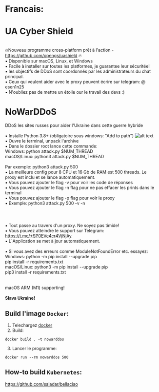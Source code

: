 # <b1>Francais:</b1>

# UA Cyber Shield

<br />🔥Nouveau programme cross-platform prêt à l'action - https://github.com/opengs/uashield 🔥
<br /> ▪ Disponible sur macOS, Linux, et Windows
<br /> ▪ Facile à installer sur toutes les platformes, je guarantee leur sécuritée!
<br /> ▪ les objectifs de DDoS sont coordonnés par les administrateurs du chat principal.
<br /> ▪ Ceux qui veulent aider avec le proxy peuvent écrire sur telegram: @ esen1n25
<br /> ▪ N'oubliez pas de mettre un étoile our le travail des devs :)

# NoWarDDoS

DDoS les sites russes pour aider l'Ukraine dans cette guerre hybride
<br />
<br />▪ Installe Python 3.8+ (obligatoire sous windows: "Add to path")
![alt text](https://miro.medium.com/max/1344/0*7nOyowsPsGI19pZT.png)
<br />▪ Ouvre le terminal, unpack l'archive
<br />▪ Dans le dossier root lance cette commande:
<br /> Windows: python attack.py $NUM_THREAD
<br /> macOS/Linux: python3 attack.py $NUM_THREAD
<br />
<br /> Par exemple: python3 attack.py 500
<br />▪ La meilleure config pour 8 CPU et 16 Gb de RAM est 500 threads. Le proxy est inclu et se lance automatiquement.
<br />▪ Vous pouvez ajouter le flag -v pour voir les code de réponses
<br />▪ Vous pouvez ajouter le flag -n flag pour ne pas effacer les prints dans le terminal
<br />▪ Vous pouvez ajouter le flag -p flag pour voir le proxy
<br />▪ Exemple: python3 attack.py 500 -v -n
<br />

#

<br />▪ Tout passe au travers d'un proxy. Ne soyez pas timide!
<br />▪ Vous pouvez atteindre le support sur Telegram: https://t.me/+SP0EVc4cr4VjNjAy
<br />▪ L´Application se met à jour automatiquement.
<br />
<br />▪ Si vous avez des erreurs comme ModuleNotFoundError etc. essayez:
<br /> Windows: python -m pip install --upgrade pip
<br /> pip install -r requirements.txt
<br /> macOS/Linux: python3 -m pip install --upgrade pip
<br /> pip3 install -r requirements.txt
<br />
<br />
<br /> macOS ARM (M1) supporting!
<br />
<br />**Slava Ukraine!**

## Build l'image `Docker`:

1. Telechargez [docker](https://www.docker.com/)
2. Build:

```shell
docker build . -t nowarddos
```

3. Lancer le programme:

```shell
docker run --rm nowarddos 500
```

## How-to build `Kubernetes`:

https://github.com/saladar/bellaciao